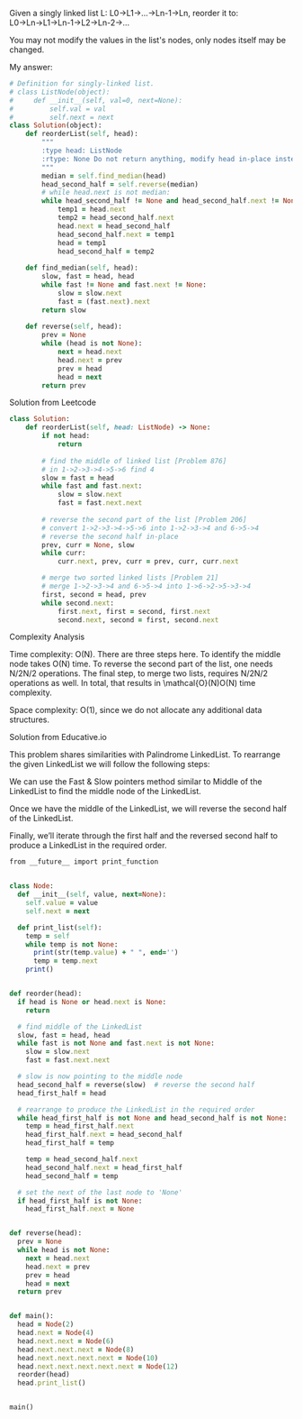 Given a singly linked list L: L0→L1→…→Ln-1→Ln,
reorder it to: L0→Ln→L1→Ln-1→L2→Ln-2→…

You may not modify the values in the list's nodes, only nodes itself may be changed.

My answer:

```ruby
# Definition for singly-linked list.
# class ListNode(object):
#     def __init__(self, val=0, next=None):
#         self.val = val
#         self.next = next
class Solution(object):
    def reorderList(self, head):
        """
        :type head: ListNode
        :rtype: None Do not return anything, modify head in-place instead.
        """
        median = self.find_median(head)
        head_second_half = self.reverse(median)
        # while head.next is not median:
        while head_second_half != None and head_second_half.next != None:
            temp1 = head.next
            temp2 = head_second_half.next
            head.next = head_second_half
            head_second_half.next = temp1
            head = temp1
            head_second_half = temp2
    
    def find_median(self, head):
        slow, fast = head, head
        while fast != None and fast.next != None:
            slow = slow.next
            fast = (fast.next).next
        return slow
    
    def reverse(self, head):
        prev = None
        while (head is not None):
            next = head.next
            head.next = prev
            prev = head
            head = next
        return prev
```

Solution from Leetcode

```ruby
class Solution:
    def reorderList(self, head: ListNode) -> None:
        if not head:
            return 
        
        # find the middle of linked list [Problem 876]
        # in 1->2->3->4->5->6 find 4 
        slow = fast = head
        while fast and fast.next:
            slow = slow.next
            fast = fast.next.next 
            
        # reverse the second part of the list [Problem 206]
        # convert 1->2->3->4->5->6 into 1->2->3->4 and 6->5->4
        # reverse the second half in-place
        prev, curr = None, slow
        while curr:
            curr.next, prev, curr = prev, curr, curr.next       

        # merge two sorted linked lists [Problem 21]
        # merge 1->2->3->4 and 6->5->4 into 1->6->2->5->3->4
        first, second = head, prev
        while second.next:
            first.next, first = second, first.next
            second.next, second = first, second.next
```

Complexity Analysis

Time complexity: O(N). There are three steps here. To identify the middle node takes O(N) time. To reverse the second part of the list, one needs N/2N/2 operations. The final step, to merge two lists, requires N/2N/2 operations as well. In total, that results in \mathcal{O}(N)O(N) time complexity.

Space complexity: O(1), since we do not allocate any additional data structures.


Solution from Educative.io

This problem shares similarities with Palindrome LinkedList. To rearrange the given LinkedList we will follow the following steps:

We can use the Fast & Slow pointers method similar to Middle of the LinkedList to find the middle node of the LinkedList.

Once we have the middle of the LinkedList, we will reverse the second half of the LinkedList.

Finally, we’ll iterate through the first half and the reversed second half to produce a LinkedList in the required order.

```ruby
from __future__ import print_function


class Node:
  def __init__(self, value, next=None):
    self.value = value
    self.next = next

  def print_list(self):
    temp = self
    while temp is not None:
      print(str(temp.value) + " ", end='')
      temp = temp.next
    print()


def reorder(head):
  if head is None or head.next is None:
    return

  # find middle of the LinkedList
  slow, fast = head, head
  while fast is not None and fast.next is not None:
    slow = slow.next
    fast = fast.next.next

  # slow is now pointing to the middle node
  head_second_half = reverse(slow)  # reverse the second half
  head_first_half = head

  # rearrange to produce the LinkedList in the required order
  while head_first_half is not None and head_second_half is not None:
    temp = head_first_half.next
    head_first_half.next = head_second_half
    head_first_half = temp

    temp = head_second_half.next
    head_second_half.next = head_first_half
    head_second_half = temp

  # set the next of the last node to 'None'
  if head_first_half is not None:
    head_first_half.next = None


def reverse(head):
  prev = None
  while head is not None:
    next = head.next
    head.next = prev
    prev = head
    head = next
  return prev


def main():
  head = Node(2)
  head.next = Node(4)
  head.next.next = Node(6)
  head.next.next.next = Node(8)
  head.next.next.next.next = Node(10)
  head.next.next.next.next.next = Node(12)
  reorder(head)
  head.print_list()


main()
```
